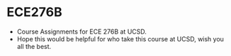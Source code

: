 # ECE276B

- Course Assignments for ECE 276B at UCSD.
- Hope this would be helpful for who take this course at UCSD, wish you all the best.
